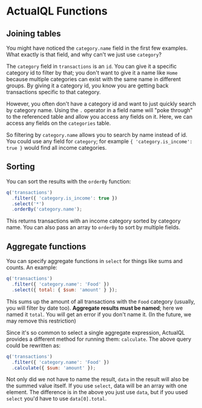 # ActualQL Functions

## Joining tables

You might have noticed the `category.name` field in the first few examples. What exactly is that field, and why can't we just use `category`?

The `category` field in `transactions` is an `id`. You can give it a specific category id to filter by that; you don't want to give it a name like `Home` because multiple categories can exist with the same name in different groups. By giving it a category id, you know you are getting back transactions specific to that category.

However, you often don't have a category id and want to just quickly search by category name. Using the `.` operator in a field name will "poke through" to the referenced table and allow you access any fields on it. Here, we can access any fields on the `categories` table.

So filtering by `category.name` allows you to search by name instead of id. You could use any field for `category`; for example `{ 'category.is_income': true }` would find all income categories.

## Sorting

You can sort the results with the `orderBy` function:

```js
q('transactions')
  .filter({ 'category.is_income': true })
  .select('*')
  .orderBy('category.name');
```

This returns transactions with an income category sorted by category name. You can also pass an array to `orderBy` to sort by multiple fields.

## Aggregate functions

You can specify aggregate functions in `select` for things like sums and counts. An example:

```js
q('transactions')
  .filter({ 'category.name': 'Food' })
  .select({ total: { $sum: 'amount' } });
```

This sums up the amount of all transactions with the `Food` category (usually, you will filter by date too). **Aggregate results must be named**; here we named it `total`. You will get an error if you don't name it. (In the future, we may remove this restriction)

Since it's so common to select a single aggregate expression, ActualQL provides a different method for running them: `calculate`. The above query could be rewritten as:

```js
q('transactions')
  .filter({ 'category.name': 'Food' })
  .calculate({ $sum: 'amount' });
```

Not only did we not have to name the result, `data` in the result will also be the summed value itself. If you use `select`, data will be an array with one element. The difference is in the above you just use `data`, but if you used `select` you'd have to use `data[0].total`.

